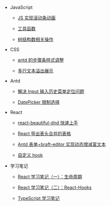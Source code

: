 - JavaScript

  - [JS 实现滚动条动画](JavaScript/JS实现滚动条动画.md)

  - [工具函数](JavaScript/工具函数.md)

  - [树结构数相关操作](JavaScript/树结构数据相关操作.md)

- CSS

  - [antd 的步骤条样式调整](CSS/antd的步骤条样式调整.md)

  - [多行文本溢出展示](CSS/多行文本溢出展示.md)

- Antd

  - [解决 Input 输入历史菜单定位问题](Antd/解决Input输入历史菜单定位问题.md)

  - [DatePicker 限制选择](Antd/DatePicker限制选择.md)

- React

  - [react-beautiful-dnd 快速上手](React/react-beautiful-dnd快速上手.md)

  - [React 导出表头合并的表格](React/React导出表头合并的表格.md)

  - [Antd 表单+braft-editor 实现动态增减富文本](React/Antd表单+braft-editor实现动态增减富文本.md)

  - [自定义 hook](React/自定义hook.md)

- 学习笔记

  - [React 学习笔记（一）：生命周期](学习笔记/React学习笔记（一）：生命周期.md)

  - [React 学习笔记（二）：React-Hooks](学习笔记/React学习笔记（二）：React-Hooks.md)

  - [TypeScript 学习笔记](学习笔记/TypeScript学习笔记.md)
